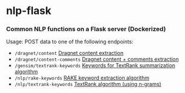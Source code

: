 # nlp-flask
### Common NLP functions on a Flask server (Dockerized)

Usage:
POST data to one of the following endpoints:
- `/dragnet/content` [Dragnet content extraction](https://github.com/dragnet-org/dragnet)
- `/dragnet/content-comments` [Dragnet content + comments extraction](https://github.com/dragnet-org/dragnet)
- `/gensim/textrank-keywords` [Keywords for TextRank summarization algorithm](https://radimrehurek.com/gensim/summarization/keywords.html)
- `/nlp/rake-keywords` [RAKE keyword extraction algorithm]()
- `/nlp/textrank-keywords` [TextRank algorithm (using n-grams)]()
